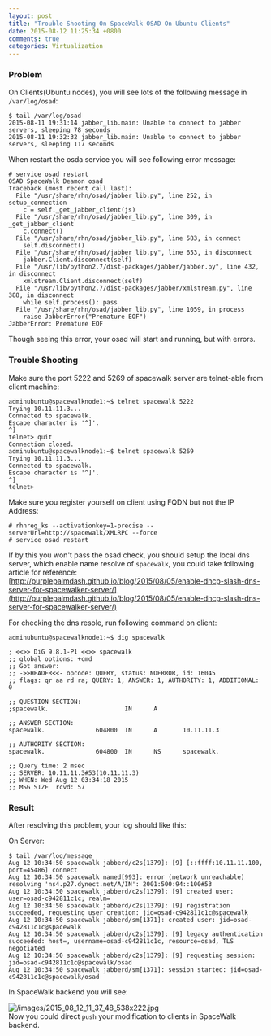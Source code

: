 ```yaml
---
layout: post
title: "Trouble Shooting On SpaceWalk OSAD On Ubuntu Clients"
date: 2015-08-12 11:25:34 +0800
comments: true
categories: Virtualization
---
```

### Problem
On Clients(Ubuntu nodes), you will see lots of the following message in
`/var/log/osad`:     

```
$ tail /var/log/osad
2015-08-11 19:31:14 jabber_lib.main: Unable to connect to jabber servers, sleeping 78 seconds
2015-08-11 19:32:32 jabber_lib.main: Unable to connect to jabber servers, sleeping 117 seconds
```
When restart the osda service you will see following error message:    

```
# service osad restart
OSAD SpaceWalk Deamon osad                                                     Traceback (most recent call last):
  File "/usr/share/rhn/osad/jabber_lib.py", line 252, in setup_connection
    c = self._get_jabber_client(js)
  File "/usr/share/rhn/osad/jabber_lib.py", line 309, in _get_jabber_client
    c.connect()
  File "/usr/share/rhn/osad/jabber_lib.py", line 583, in connect
    self.disconnect()
  File "/usr/share/rhn/osad/jabber_lib.py", line 653, in disconnect
    jabber.Client.disconnect(self)
  File "/usr/lib/python2.7/dist-packages/jabber/jabber.py", line 432, in disconnect
    xmlstream.Client.disconnect(self)
  File "/usr/lib/python2.7/dist-packages/jabber/xmlstream.py", line 388, in disconnect
    while self.process(): pass
  File "/usr/share/rhn/osad/jabber_lib.py", line 1059, in process
    raise JabberError("Premature EOF")
JabberError: Premature EOF
```
Though seeing this error, your osad will start and running, but with errors.    

### Trouble Shooting
Make sure the port 5222 and 5269 of spacewalk server are telnet-able from client machine:    

```
adminubuntu@spacewalknode1:~$ telnet spacewalk 5222
Trying 10.11.11.3...
Connected to spacewalk.
Escape character is '^]'.
^]
telnet> quit
Connection closed.
adminubuntu@spacewalknode1:~$ telnet spacewalk 5269
Trying 10.11.11.3...
Connected to spacewalk.
Escape character is '^]'.
^]
telnet> 
```

Make sure you register yourself on client using FQDN but not the IP Address:     

```
# rhnreg_ks --activationkey=1-precise --serverUrl=http://spacewalk/XMLRPC --force
# service osad restart
```

If by this you won't pass the osad check, you should setup the local dns server, which
enable name resolve of `spacewalk`, you could take following article for reference:    
[http://purplepalmdash.github.io/blog/2015/08/05/enable-dhcp-slash-dns-server-for-spacewalker-server/](http://purplepalmdash.github.io/blog/2015/08/05/enable-dhcp-slash-dns-server-for-spacewalker-server/)     

For checking the dns resole, run following command on client:    

```
adminubuntu@spacewalknode1:~$ dig spacewalk

; <<>> DiG 9.8.1-P1 <<>> spacewalk
;; global options: +cmd
;; Got answer:
;; ->>HEADER<<- opcode: QUERY, status: NOERROR, id: 16045
;; flags: qr aa rd ra; QUERY: 1, ANSWER: 1, AUTHORITY: 1, ADDITIONAL: 0

;; QUESTION SECTION:
;spacewalk.                     IN      A

;; ANSWER SECTION:
spacewalk.              604800  IN      A       10.11.11.3

;; AUTHORITY SECTION:
spacewalk.              604800  IN      NS      spacewalk.

;; Query time: 2 msec
;; SERVER: 10.11.11.3#53(10.11.11.3)
;; WHEN: Wed Aug 12 03:34:18 2015
;; MSG SIZE  rcvd: 57
```

### Result
After resolving this problem, your log should like this:    

On Server:   

```
$ tail /var/log/message
Aug 12 10:34:50 spacewalk jabberd/c2s[1379]: [9] [::ffff:10.11.11.100, port=45486] connect
Aug 12 10:34:50 spacewalk named[993]: error (network unreachable) resolving 'ns4.p27.dynect.net/A/IN': 2001:500:94::100#53
Aug 12 10:34:50 spacewalk jabberd/c2s[1379]: [9] created user: user=osad-c942811c1c; realm=
Aug 12 10:34:50 spacewalk jabberd/c2s[1379]: [9] registration succeeded, requesting user creation: jid=osad-c942811c1c@spacewalk
Aug 12 10:34:50 spacewalk jabberd/sm[1371]: created user: jid=osad-c942811c1c@spacewalk
Aug 12 10:34:50 spacewalk jabberd/c2s[1379]: [9] legacy authentication succeeded: host=, username=osad-c942811c1c, resource=osad, TLS negotiated
Aug 12 10:34:50 spacewalk jabberd/c2s[1379]: [9] requesting session: jid=osad-c942811c1c@spacewalk/osad
Aug 12 10:34:50 spacewalk jabberd/sm[1371]: session started: jid=osad-c942811c1c@spacewalk/osad
```
In SpaceWalk backend you will see:    

![/images/2015_08_12_11_37_48_538x222.jpg](/images/2015_08_12_11_37_48_538x222.jpg)   
Now you could direct `push` your modification to clients in SpaceWalk backend.     
